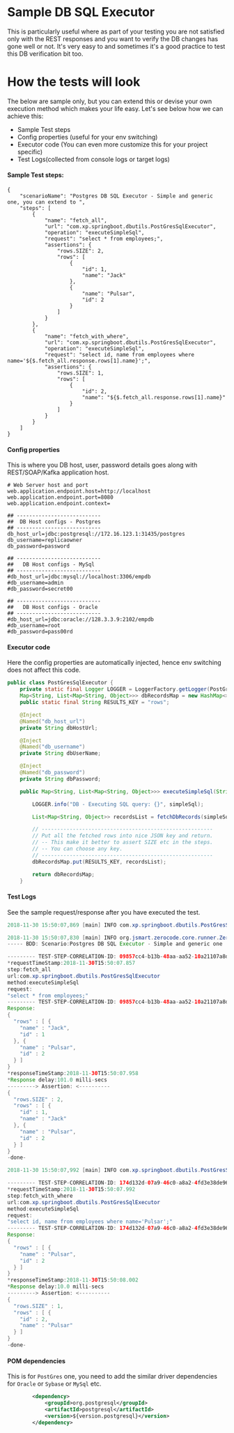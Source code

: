 Sample DB SQL Executor
===
This is particularly useful where as part of your testing you are not satisfied only with the REST responses and you want to verify the DB changes has gone well or not. It's very easy to and sometimes it's a good practice to test this DB verification bit too.

How the tests will look
===
The below are sample only, but you can extend this or devise your own execution method which makes your life easy.
Let's see below how we can achieve this:
+ Sample Test steps
+ Config properties (useful for your env switching)
+ Executor code (You can even more customize this for your project specific)
+ Test Logs(collected from console logs or target logs)

#### Sample Test steps:
```
{
    "scenarioName": "Postgres DB SQL Executor - Simple and generic one, you can extend to ",
    "steps": [
        {
            "name": "fetch_all",
            "url": "com.xp.springboot.dbutils.PostGresSqlExecutor",
            "operation": "executeSimpleSql",
            "request": "select * from employees;",
            "assertions": {
                "rows.SIZE": 2,
                "rows": [
                    {
                        "id": 1,
                        "name": "Jack"
                    },
                    {
                        "name": "Pulsar",
                        "id": 2
                    }
                ]
            }
        },
        {
            "name": "fetch_with_where",
            "url": "com.xp.springboot.dbutils.PostGresSqlExecutor",
            "operation": "executeSimpleSql",
            "request": "select id, name from employees where name='${$.fetch_all.response.rows[1].name}';",
            "assertions": {
                "rows.SIZE": 1,
                "rows": [
                    {
                        "id": 2,
                        "name": "${$.fetch_all.response.rows[1].name}"
                    }
                ]
            }
        }
    ]
}
```

#### Config properties
This is where you DB host, user, password details goes along with REST/SOAP/Kafka application host.
```
# Web Server host and port
web.application.endpoint.host=http://localhost
web.application.endpoint.port=8080
web.application.endpoint.context=

## ---------------------------
##  DB Host configs - Postgres
## ---------------------------
db_host_url=jdbc:postgresql://172.16.123.1:31435/postgres
db_username=replicaowner
db_password=password

## ---------------------------
##   DB Host configs - MySql
## ---------------------------
#db_host_url=jdbc:mysql://localhost:3306/empdb
#db_username=admin
#db_password=secret00

## ---------------------------
##   DB Host configs - Oracle
## ---------------------------
#db_host_url=jdbc:oracle://128.3.3.9:2102/empdb
#db_username=root
#db_password=pass00rd

```

#### Executor code
Here the config properties are automatically injected, hence env switching does not affect this code.
```java
public class PostGresSqlExecutor {
    private static final Logger LOGGER = LoggerFactory.getLogger(PostGresSqlExecutor.class);
    Map<String, List<Map<String, Object>>> dbRecordsMap = new HashMap<>();
    public static final String RESULTS_KEY = "rows";

    @Inject
    @Named("db_host_url")
    private String dbHostUrl;

    @Inject
    @Named("db_username")
    private String dbUserName;

    @Inject
    @Named("db_password")
    private String dbPassword;

    public Map<String, List<Map<String, Object>>> executeSimpleSql(String simpleSql) {

        LOGGER.info("DB - Executing SQL query: {}", simpleSql);

        List<Map<String, Object>> recordsList = fetchDbRecords(simpleSql);

        // -------------------------------------------------------
        // Put all the fetched rows into nice JSON key and return.
        // -- This make it better to assert SIZE etc in the steps.
        // -- You can choose any key.
        // -------------------------------------------------------
        dbRecordsMap.put(RESULTS_KEY, recordsList);

        return dbRecordsMap;
    }
```

#### Test Logs
See the sample request/response after you have executed the test.

```java
2018-11-30 15:50:07,869 [main] INFO com.xp.springboot.dbutils.PostGresSqlExecutor - DB - Executing SQL query: select * from employees;

2018-11-30 15:50:07,830 [main] INFO org.jsmart.zerocode.core.runner.ZeroCodeMultiStepsScenarioRunnerImpl - 
----- BDD: Scenario:Postgres DB SQL Executor - Simple and generic one  -------

--------- TEST-STEP-CORRELATION-ID: 09857cc4-b13b-48aa-aa52-10a21107a8db ---------
*requestTimeStamp:2018-11-30T15:50:07.857
step:fetch_all
url:com.xp.springboot.dbutils.PostGresSqlExecutor
method:executeSimpleSql
request:
"select * from employees;" 
--------- TEST-STEP-CORRELATION-ID: 09857cc4-b13b-48aa-aa52-10a21107a8db ---------
Response:
{
  "rows" : [ {
    "name" : "Jack",
    "id" : 1
  }, {
    "name" : "Pulsar",
    "id" : 2
  } ]
}
*responseTimeStamp:2018-11-30T15:50:07.958 
*Response delay:101.0 milli-secs 
---------> Assertion: <----------
{
  "rows.SIZE" : 2,
  "rows" : [ {
    "id" : 1,
    "name" : "Jack"
  }, {
    "name" : "Pulsar",
    "id" : 2
  } ]
} 
-done-

2018-11-30 15:50:07,992 [main] INFO com.xp.springboot.dbutils.PostGresSqlExecutor - DB - Executing SQL query: select id, name from employees where name='Pulsar';

--------- TEST-STEP-CORRELATION-ID: 174d132d-07a9-46c0-a8a2-4fd3e38de960 ---------
*requestTimeStamp:2018-11-30T15:50:07.992
step:fetch_with_where
url:com.xp.springboot.dbutils.PostGresSqlExecutor
method:executeSimpleSql
request:
"select id, name from employees where name='Pulsar';" 
--------- TEST-STEP-CORRELATION-ID: 174d132d-07a9-46c0-a8a2-4fd3e38de960 ---------
Response:
{
  "rows" : [ {
    "name" : "Pulsar",
    "id" : 2
  } ]
}
*responseTimeStamp:2018-11-30T15:50:08.002 
*Response delay:10.0 milli-secs 
---------> Assertion: <----------
{
  "rows.SIZE" : 1,
  "rows" : [ {
    "id" : 2,
    "name" : "Pulsar"
  } ]
} 
-done-
```

#### POM dependencies

This is for `PostGres` one, you need to add the similar driver dependencies for `Oracle` or `Sybase` or `MySql` etc.

```xml
        <dependency>
            <groupId>org.postgresql</groupId>
            <artifactId>postgresql</artifactId>
            <version>${version.postgresql}</version>
        </dependency>

```